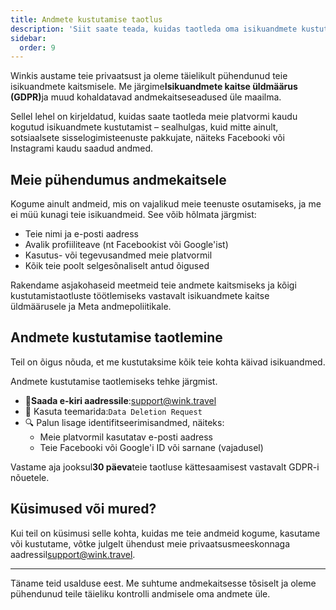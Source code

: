 ```yaml
---
title: Andmete kustutamise taotlus
description: 'Siit saate teada, kuidas taotleda oma isikuandmete kustutamist Winkis.'
sidebar:
  order: 9
---
```

Winkis austame teie privaatsust ja oleme täielikult pühendunud teie isikuandmete kaitsmisele. Me järgime**Isikuandmete kaitse üldmäärus (GDPR)**&#x6A;a muud kohaldatavad andmekaitseseadused üle maailma.

Sellel lehel on kirjeldatud, kuidas saate taotleda meie platvormi kaudu kogutud isikuandmete kustutamist – sealhulgas, kuid mitte ainult, sotsiaalsete sisselogimisteenuste pakkujate, näiteks Facebooki või Instagrami kaudu saadud andmed.

## Meie pühendumus andmekaitsele

Kogume ainult andmeid, mis on vajalikud meie teenuste osutamiseks, ja me ei müü kunagi teie isikuandmeid. See võib hõlmata järgmist:

* Teie nimi ja e-posti aadress
* Avalik profiiliteave (nt Facebookist või Google'ist)
* Kasutus- või tegevusandmed meie platvormil
* Kõik teie poolt selgesõnaliselt antud õigused

Rakendame asjakohaseid meetmeid teie andmete kaitsmiseks ja kõigi kustutamistaotluste töötlemiseks vastavalt isikuandmete kaitse üldmäärusele ja Meta andmepoliitikale.

## Andmete kustutamise taotlemine

Teil on õigus nõuda, et me kustutaksime kõik teie kohta käivad isikuandmed.

Andmete kustutamise taotlemiseks tehke järgmist.

* 📧**Saada e-kiri aadressile**:<support@wink.travel>
* 📝 Kasuta teemarida:`Data Deletion Request`
* 🔍 Palun lisage identifitseerimisandmed, näiteks:
  * Meie platvormil kasutatav e-posti aadress
  * Teie Facebooki või Google'i ID või sarnane (vajadusel)

Vastame aja jooksul**30 päeva**teie taotluse kättesaamisest vastavalt GDPR-i nõuetele.

## Küsimused või mured?

Kui teil on küsimusi selle kohta, kuidas me teie andmeid kogume, kasutame või kustutame, võtke julgelt ühendust meie privaatsusmeeskonnaga aadressil<support@wink.travel>.

***

Täname teid usalduse eest. Me suhtume andmekaitsesse tõsiselt ja oleme pühendunud teile täieliku kontrolli andmisele oma andmete üle.

